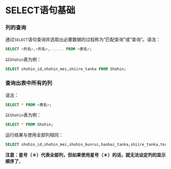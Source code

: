 SELECT语句基础
====================================================
### 列的查询
通过`SELECT`语句查询并选取出必要数据的过程称为“匹配查询”或”查询“。语法：
```sql
SELECT <列名>,<列名>,...... FROM <表名>;
```
以`Shohin`表为例：
```sql
SELECT shohin_id,shohin_mei,shiire_tanka FROM Shohin;
```
### 查询出表中所有的列
语法：
```sql
SELECT * FROM <表名>;
```
以`Shohin`表为例：
```sql
SELECT * FROM Shohin;
```
运行结果与使用全部列相同：
```sql
SELECT shohin_id,shohin_mei,shohin_bunrui,hanbai_tanka,shiire_tanka,torokubi FROM Shohin;
```
**注意：星号（＊）代表全部列，但如果使用星号（＊）的话，就无法设定列的显示顺序了**。
